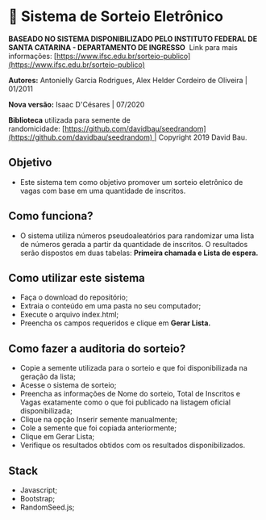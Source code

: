 # 🎲 **Sistema de Sorteio Eletrônico**

**BASEADO NO SISTEMA DISPONIBILIZADO PELO INSTITUTO FEDERAL DE SANTA CATARINA - DEPARTAMENTO DE INGRESSO** 
Link para mais informações: [https://www.ifsc.edu.br/sorteio-publico](https://www.ifsc.edu.br/sorteio-publico)

**Autores:** Antonielly Garcia Rodrigues, Alex Helder Cordeiro de Oliveira | 01/2011

**Nova versão:** Isaac D'Césares | 07/2020

**Biblioteca** utilizada para semente de randomicidade: [https://github.com/davidbau/seedrandom](https://github.com/davidbau/seedrandom) | Copyright 2019 David Bau.

## **Objetivo**

- Este sistema tem como objetivo promover um sorteio eletrônico de vagas com base em uma quantidade de inscritos.

## Como funciona?

- O sistema utiliza números pseudoaleatórios para randomizar uma lista de números gerada a partir da quantidade de inscritos. O resultados serão dispostos em duas tabelas: **Primeira chamada e Lista de espera.**

## **Como utilizar este sistema**

- Faça o download do repositório;
- Extraia o conteúdo em uma pasta no seu computador;
- Execute o arquivo index.html;
- Preencha os campos requeridos e clique em **Gerar Lista.**

## **Como fazer a auditoria do sorteio?**

- Copie a semente utilizada para o sorteio e que foi disponibilizada na geração da lista;
- Acesse o sistema de sorteio;
- Preencha as informações de Nome do sorteio, Total de Inscritos e Vagas exatamente como o que foi publicado na listagem oficial disponibilizada;
- Clique na opção Inserir semente manualmente;
- Cole a semente que foi copiada anteriormente;
- Clique em Gerar Lista;
- Verifique os resultados obtidos com os resultados disponibilizados.

## Stack

- Javascript;
- Bootstrap;
- RandomSeed.js;